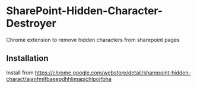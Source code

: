# SharePoint-Hidden-Character-Destroyer
Chrome extension to remove hidden characters from sharepoint pages

## Installation
Install from https://chrome.google.com/webstore/detail/sharepoint-hidden-charact/ajanfmifbaeepdhhljmapjchlpojfbha
